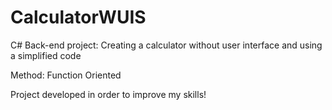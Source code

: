# CalculatorWUIS
C# Back-end project: Creating a calculator without user interface and using a simplified code

Method: Function Oriented

Project developed in order to improve my skills!
